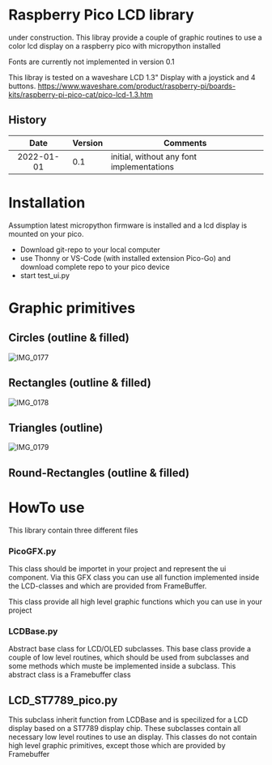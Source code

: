 # Raspberry Pico LCD library

under construction. This libray provide a couple of graphic routines to use a color lcd display on a raspberry pico with micropython installed

Fonts are currently not implemented in version 0.1

This libray is tested on a waveshare LCD 1.3" Display with a joystick and 4 buttons.
https://www.waveshare.com/product/raspberry-pi/boards-kits/raspberry-pi-pico-cat/pico-lcd-1.3.htm


## History
| Date | Version | Comments |
|:---: | --- | --- |
| 2022-01-01 | 0.1 | initial, without any font implementations |



# Installation
Assumption latest micropython firmware is installed and a lcd display is mounted on your pico.

* Download git-repo to your local computer
* use Thonny or VS-Code (with installed extension Pico-Go) and download complete repo to your pico device
* start test_ui.py

# Graphic primitives

## Circles (outline & filled)
![IMG_0177](https://user-images.githubusercontent.com/949032/147857273-ef17d61a-2097-46fa-bee3-490bb93bcc3b.png)

## Rectangles (outline & filled)
![IMG_0178](https://user-images.githubusercontent.com/949032/147857289-2207b9ba-b21a-4daa-806b-b0b34d2fa22f.png)

## Triangles (outline)
![IMG_0179](https://user-images.githubusercontent.com/949032/147857277-d1906a97-b6c7-4342-9189-b42f59fd3b2c.png)

## Round-Rectangles (outline & filled)

# HowTo use
This library contain three different files

### PicoGFX.py
This class should be importet in your project and represent the ui component. Via this GFX class you can use all function implemented inside the LCD-classes and which are provided from FrameBuffer.

This class provide all high level graphic functions which you can use in your project

### LCDBase.py
Abstract base class for LCD/OLED subclasses. This base class provide a couple of low level routines, which should be used from subclasses and some methods which muste be implemented inside a subclass. This abstract class is a Framebuffer class

## LCD_ST7789_pico.py
This subclass inherit function from LCDBase and is specilized for a LCD display based on a ST7789 display chip. These subclasses contain all necessary low level routines to use an display. This classes do not contain high level graphic primitives, except those which are provided by Framebuffer


